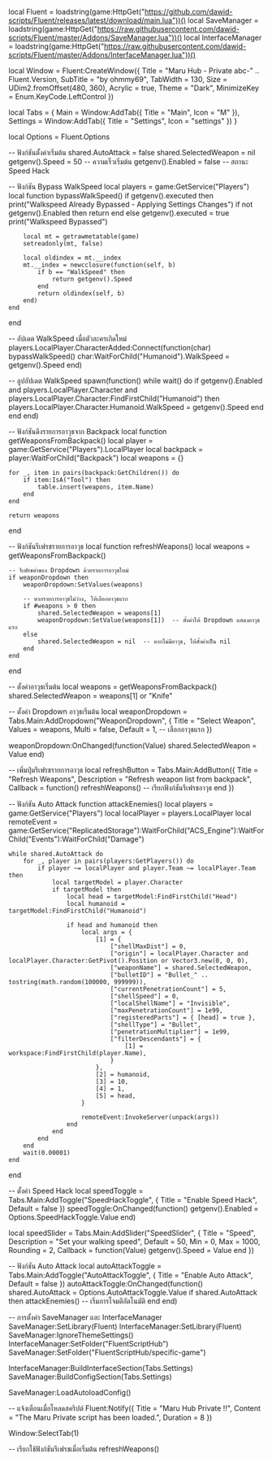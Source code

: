 local Fluent = loadstring(game:HttpGet("https://github.com/dawid-scripts/Fluent/releases/latest/download/main.lua"))()
local SaveManager = loadstring(game:HttpGet("https://raw.githubusercontent.com/dawid-scripts/Fluent/master/Addons/SaveManager.lua"))()
local InterfaceManager = loadstring(game:HttpGet("https://raw.githubusercontent.com/dawid-scripts/Fluent/master/Addons/InterfaceManager.lua"))()

local Window = Fluent:CreateWindow({
    Title = "Maru Hub - Private abc-" .. Fluent.Version,
    SubTitle = "by ohmmy69",
    TabWidth = 130,
    Size = UDim2.fromOffset(480, 360),
    Acrylic = true,
    Theme = "Dark",
    MinimizeKey = Enum.KeyCode.LeftControl
})

local Tabs = {
    Main = Window:AddTab({ Title = "Main", Icon = "M" }),
    Settings = Window:AddTab({ Title = "Settings", Icon = "settings" })
}

local Options = Fluent.Options

-- ฟังก์ชันตั้งค่าเริ่มต้น
shared.AutoAttack = false
shared.SelectedWeapon = nil
getgenv().Speed = 50 -- ความเร็วเริ่มต้น
getgenv().Enabled = false -- สถานะ Speed Hack

-- ฟังก์ชัน Bypass WalkSpeed
local players = game:GetService("Players")
local function bypassWalkSpeed()
    if getgenv().executed then
        print("Walkspeed Already Bypassed - Applying Settings Changes")
        if not getgenv().Enabled then
            return
        end
    else
        getgenv().executed = true
        print("Walkspeed Bypassed")

        local mt = getrawmetatable(game)
        setreadonly(mt, false)

        local oldindex = mt.__index
        mt.__index = newcclosure(function(self, b)
            if b == "WalkSpeed" then
                return getgenv().Speed
            end
            return oldindex(self, b)
        end)
    end
end

-- อัปเดต WalkSpeed เมื่อตัวละครเกิดใหม่
players.LocalPlayer.CharacterAdded:Connect(function(char)
    bypassWalkSpeed()
    char:WaitForChild("Humanoid").WalkSpeed = getgenv().Speed
end)

-- ลูปอัปเดต WalkSpeed
spawn(function()
    while wait() do
        if getgenv().Enabled and players.LocalPlayer.Character and players.LocalPlayer.Character:FindFirstChild("Humanoid") then
            players.LocalPlayer.Character.Humanoid.WalkSpeed = getgenv().Speed
        end
    end
end)

-- ฟังก์ชันดึงรายการอาวุธจาก Backpack
local function getWeaponsFromBackpack()
    local player = game:GetService("Players").LocalPlayer
    local backpack = player:WaitForChild("Backpack")
    local weapons = {}

    for _, item in pairs(backpack:GetChildren()) do
        if item:IsA("Tool") then
            table.insert(weapons, item.Name)
        end
    end

    return weapons
end

-- ฟังก์ชันรีเฟรชรายการอาวุธ
local function refreshWeapons()
    local weapons = getWeaponsFromBackpack()

    -- รีเฟรชค่าของ Dropdown ด้วยรายการอาวุธใหม่
    if weaponDropdown then
        weaponDropdown:SetValues(weapons)
        
        -- หากรายการอาวุธไม่ว่าง, ให้เลือกอาวุธแรก
        if #weapons > 0 then
            shared.SelectedWeapon = weapons[1]
            weaponDropdown:SetValue(weapons[1])  -- ตั้งค่าให้ Dropdown แสดงอาวุธแรก
        else
            shared.SelectedWeapon = nil  -- หากไม่มีอาวุธ, ให้ตั้งค่าเป็น nil
        end
    end
end

-- ตั้งค่าอาวุธเริ่มต้น
local weapons = getWeaponsFromBackpack()
shared.SelectedWeapon = weapons[1] or "Knife"

-- ตั้งค่า Dropdown อาวุธเริ่มต้น
local weaponDropdown = Tabs.Main:AddDropdown("WeaponDropdown", {
    Title = "Select Weapon",
    Values = weapons,
    Multi = false,
    Default = 1,  -- เลือกอาวุธแรก
})

weaponDropdown:OnChanged(function(Value)
    shared.SelectedWeapon = Value
end)

-- เพิ่มปุ่มรีเฟรชรายการอาวุธ
local refreshButton = Tabs.Main:AddButton({
    Title = "Refresh Weapons",
    Description = "Refresh weapon list from backpack",
    Callback = function()
        refreshWeapons()  -- เรียกฟังก์ชันรีเฟรชอาวุธ
    end
})

-- ฟังก์ชัน Auto Attack
function attackEnemies()
    local players = game:GetService("Players")
    local localPlayer = players.LocalPlayer
    local remoteEvent = game:GetService("ReplicatedStorage"):WaitForChild("ACS_Engine"):WaitForChild("Events"):WaitForChild("Damage")

    while shared.AutoAttack do
        for _, player in pairs(players:GetPlayers()) do
            if player ~= localPlayer and player.Team ~= localPlayer.Team then
                local targetModel = player.Character
                if targetModel then
                    local head = targetModel:FindFirstChild("Head")
                    local humanoid = targetModel:FindFirstChild("Humanoid")

                    if head and humanoid then
                        local args = {
                            [1] = {
                                ["shellMaxDist"] = 0,
                                ["origin"] = localPlayer.Character and localPlayer.Character:GetPivot().Position or Vector3.new(0, 0, 0),
                                ["weaponName"] = shared.SelectedWeapon,
                                ["bulletID"] = "Bullet_" .. tostring(math.random(100000, 999999)),
                                ["currentPenetrationCount"] = 5,
                                ["shellSpeed"] = 0,
                                ["localShellName"] = "Invisible",
                                ["maxPenetrationCount"] = 1e99,
                                ["registeredParts"] = { [head] = true },
                                ["shellType"] = "Bullet",
                                ["penetrationMultiplier"] = 1e99,
                                ["filterDescendants"] = {
                                    [1] = workspace:FindFirstChild(player.Name),
                                }
                            },
                            [2] = humanoid,
                            [3] = 10,
                            [4] = 1,
                            [5] = head,
                        }

                        remoteEvent:InvokeServer(unpack(args))
                    end
                end
            end
        end
        wait(0.00001)
    end
end

-- ตั้งค่า Speed Hack
local speedToggle = Tabs.Main:AddToggle("SpeedHackToggle", { Title = "Enable Speed Hack", Default = false })
speedToggle:OnChanged(function()
    getgenv().Enabled = Options.SpeedHackToggle.Value
end)

local speedSlider = Tabs.Main:AddSlider("SpeedSlider", {
    Title = "Speed",
    Description = "Set your walking speed",
    Default = 50,
    Min = 0,
    Max = 1000,
    Rounding = 2,
    Callback = function(Value)
        getgenv().Speed = Value
    end
})

-- ฟังก์ชัน Auto Attack
local autoAttackToggle = Tabs.Main:AddToggle("AutoAttackToggle", { Title = "Enable Auto Attack", Default = false })
autoAttackToggle:OnChanged(function()
    shared.AutoAttack = Options.AutoAttackToggle.Value
    if shared.AutoAttack then
        attackEnemies()  -- เริ่มการโจมตีอัตโนมัติ
    end
end)

-- การตั้งค่า SaveManager และ InterfaceManager
SaveManager:SetLibrary(Fluent)
InterfaceManager:SetLibrary(Fluent)
SaveManager:IgnoreThemeSettings()
InterfaceManager:SetFolder("FluentScriptHub")
SaveManager:SetFolder("FluentScriptHub/specific-game")

InterfaceManager:BuildInterfaceSection(Tabs.Settings)
SaveManager:BuildConfigSection(Tabs.Settings)

SaveManager:LoadAutoloadConfig()

-- แจ้งเตือนเมื่อโหลดสคริปต์
Fluent:Notify({
    Title = "Maru Hub Private !!",
    Content = "The Maru Private script has been loaded.",
    Duration = 8
})

Window:SelectTab(1)

-- เรียกใช้ฟังก์ชันรีเฟรชเมื่อเริ่มต้น
refreshWeapons()
